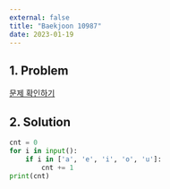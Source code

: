 ```yaml
---
external: false
title: "Baekjoon 10987"
date: 2023-01-19
---
```


## 1. Problem

[문제 확인하기](https://www.acmicpc.net/problem/10987)

## 2. Solution

```python
cnt = 0
for i in input():
    if i in ['a', 'e', 'i', 'o', 'u']:
        cnt += 1
print(cnt)
```
